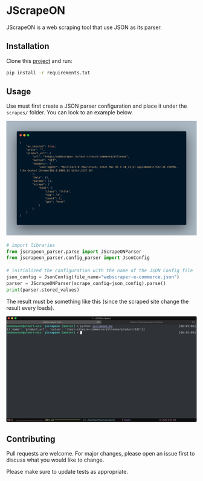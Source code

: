 # JScrapeON
JScrapeON is a web scraping tool that use JSON as its parser.


## Installation

Clone this [project](https://github.com/johnalbert-dot-py/JScrapeON/tree/master) and run:
```bash
pip install -r requirements.txt
```

## Usage

Use must first create a JSON parser configuration and place it under the `scrapes/` folder. You can look to an example below.

<img src="screenshots/JSON%20Parser%20Config%20-%20Example%20copy.png" alt="JSON Configuration Exmaple"/>


```python
# import libraries
from jscrapeon_parser.parse import JScrapeONParser
from jscrapeon_parser.config_parser import JsonConfig

# initialized the configuration with the name of the JSON Config file
json_config = JsonConfig(file_name="webscraper-e-commerce.json")
parser = JScrapeONParser(scrape_config=json_config).parse()
print(parser.stored_values)
```

The result must be something like this (since the scraped site change the result every loads).

<img src="https://github.com/johnalbert-dot-py/JScrapeON/blob/master/screenshots/Result%20-%20Example.png" alt="Example of Result">


## Contributing
Pull requests are welcome. For major changes, please open an issue first to discuss what you would like to change.

Please make sure to update tests as appropriate.
